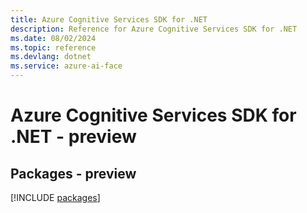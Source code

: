 ```yaml
---
title: Azure Cognitive Services SDK for .NET
description: Reference for Azure Cognitive Services SDK for .NET
ms.date: 08/02/2024
ms.topic: reference
ms.devlang: dotnet
ms.service: azure-ai-face
---
```

# Azure Cognitive Services SDK for .NET - preview
## Packages - preview
[!INCLUDE [packages](cognitive-services-index.md)]